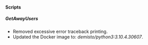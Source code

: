 
#### Scripts
##### GetAwayUsers
- Removed excessive error traceback printing.
- Updated the Docker image to: *demisto/python3:3.10.4.30607*.
